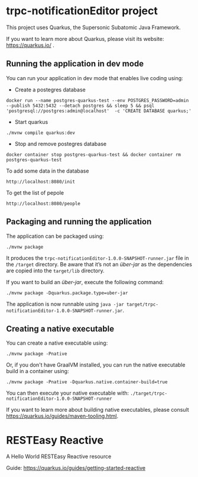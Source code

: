 # trpc-notificationEditor project

This project uses Quarkus, the Supersonic Subatomic Java Framework.

If you want to learn more about Quarkus, please visit its website: https://quarkus.io/ .

## Running the application in dev mode

You can run your application in dev mode that enables live coding using:
- Create a postegres database
```shell script
docker run --name postgres-quarkus-test --env POSTGRES_PASSWORD=admin --publish 5432:5432 --detach postgres && sleep 5 && psql 'postgresql://postgres:admin@localhost'  -c 'CREATE DATABASE quarkus;'
```
- Start quarkus
```shell script
./mvnw compile quarkus:dev
```

- Stop and remove postegres database
```shell script
docker container stop postgres-quarkus-test && docker container rm postgres-quarkus-test
```

To add some data in the database
```
http://localhost:8080/init
```

To get the list of pepole
```
http://localhost:8080/people
```

## Packaging and running the application

The application can be packaged using:
```shell script
./mvnw package
```
It produces the `trpc-notificationEditor-1.0.0-SNAPSHOT-runner.jar` file in the `/target` directory.
Be aware that it’s not an _über-jar_ as the dependencies are copied into the `target/lib` directory.

If you want to build an _über-jar_, execute the following command:
```shell script
./mvnw package -Dquarkus.package.type=uber-jar
```

The application is now runnable using `java -jar target/trpc-notificationEditor-1.0.0-SNAPSHOT-runner.jar`.

## Creating a native executable

You can create a native executable using: 
```shell script
./mvnw package -Pnative
```

Or, if you don't have GraalVM installed, you can run the native executable build in a container using: 
```shell script
./mvnw package -Pnative -Dquarkus.native.container-build=true
```

You can then execute your native executable with: `./target/trpc-notificationEditor-1.0.0-SNAPSHOT-runner`

If you want to learn more about building native executables, please consult https://quarkus.io/guides/maven-tooling.html.

# RESTEasy Reactive

<p>A Hello World RESTEasy Reactive resource</p>

Guide: https://quarkus.io/guides/getting-started-reactive

